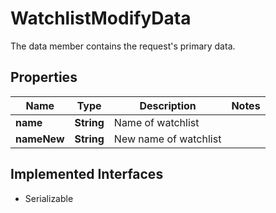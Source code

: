 

# WatchlistModifyData

The data member contains the request's primary data.

## Properties

Name | Type | Description | Notes
------------ | ------------- | ------------- | -------------
**name** | **String** | Name of watchlist | 
**nameNew** | **String** | New name of watchlist | 


## Implemented Interfaces

* Serializable


